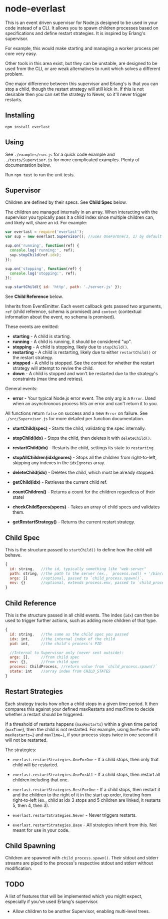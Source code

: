 node-everlast
=============

This is an event driven supervisor for Node.js designed to be used in your code
instead of a CLI. It allows you to spawn children processes based on
specifications and define restart strategies. It is inspired by Erlang's
supervisor.

For example, this would make starting and managing a worker process per core
very easy.

Other tools in this area exist, but they can be unstable, are designed to be
used from the CLI, or are weak alternatives to runit which solves a different
problem.

One major difference between this supervisor and Erlang's is that you can stop
a child, though the restart strategy will still kick in. If this is not
desirable then you can set the strategy to Never, so it'll never trigger
restarts.

Installing
----------

`npm install everlast`

Using
-----

See `./examples/run.js` for a quick code example and `./tests/Supervisor.js`
for more complicated examples. Plenty of documentation below.

Run `npm test` to run the unit tests.

Supervisor
----------

Children are defined by their specs. See **Child Spec** below.

The children are managed internally in an array. When interacting with the
supervisor you typically pass it a child index since multiple children can, and
likely will, share an id. For example:

```javascript
var everlast = require('everlast');
var sup = new everlast.Supervisor(); //uses OneForOne(3, 1) by default

sup.on('running', function(ref) {
  console.log('running:', ref);
  sup.stopChild(ref.idx);
});

sup.on('stopping', function(ref) {
  console.log('stopping:', ref);
});

sup.startChild({ id: 'http', path: './server.js' });
```

See **Child Reference** below.

Inherits from EventEmitter. Each event callback gets passed two arguments,
`ref` (child reference, schema is promised) and `context` (contextual
information about the event, no schema is promised).

These events are emitted:

  - **starting** - A child is starting.
  - **running** - A child is running, it should be considered "up".
  - **stopping** - A child is stopping, likely due to `stopChild()`.
  - **restarting** - A child is restarting, likely due to either
    `restartChild()` or the restart strategy.
  - **stopped** - A child is stopped. See the context for whether the restart
    strategy will attempt to revive the child.
  - **down** - A child is stopped and won't be restarted due to the strategy's
    constraints (max time and retries).

General events:

  - **error** - Your typical Node.js error event. The only arg is a `Error`.
    Used when an asynchronous process hits an error and can't return it to you.

All functions return `false` on success and a new `Error` on failure. See
`./src/Supervisor.js` for more detailed per function documentation.

  - **startChild(spec)** - Starts the child, validating the spec internally.

  - **stopChild(idx)** - Stops the child, then deletes it with `deleteChild()`.

  - **restartChild(idx)** - Restarts the child, settings its state to
    `restarting`.

  - **stopAllChildren(idxIgnores)** - Stops all the children from
    right-to-left, skipping any indexes in the `idxIgnores` array.

  - **deleteChild(idx)** - Deletes the child, which must be already stopped.

  - **getChild(idx)** - Retrieves the current child ref.

  - **countChildren()** - Returns a count for the children regardless of their
    statel

  - **checkChildSpecs(specs)** - Takes an array of child specs and validates
    them.

  - **getRestartStrategy()** - Returns the current restart strategy.

Child Spec
----------

This is the structure passed to `startChild()` to define how the child will
behave.

```javascript
{
  id: string,   //the id, typically something like "web-server"
  path: string, //the path to the server (ex., `process.cwd() + '/bin/run.js'`)
  args: []      //optional, passed to `child_process.spawn()`,
  env: {}       //optional, extends process.env, passed to `child_process.spawn()`
}
```

Child Reference
---------------

This is the structure passed in all child events. The index (`idx`) can then be
used to trigger further actions, such as adding more children of that type.

```javascript
{
  id: string,   //the same as the child spec you passed
  idx: int,     //the internal index of the child
  pid: int,     //the child's process's PID

  //Internal to Supervisor only (never sent outside):
  args: [],     //from child spec
  env: {},      //from child spec
  process: ChildProcess, //return value from `child_process.spawn()`
  state: int    //array index from CHILD_STATES
}
```

Restart Strategies
------------------

Each strategy tracks how often a child stops in a given time period. It then
compares this against your defined maxRestarts and maxTime to decide whether a
restart should be triggered.

If a threshold of restarts happens (`maxRestarts`) within a given time period
(`maxTime`), then the child is not restarted. For example, using `OneForOne`
with `maxRestarts=2` and `maxTime=1`, if your process stops twice in one second
it will not be restarted.

The strategies:

  - `everlast.restartStrategies.OneForOne` - If a child stops, then only that
    child will be restarted.

  - `everlast.restartStrategies.OneForAll` - If a child stops, then restart all
    children including that one.

  - `everlast.restartStrategies.RestForOne` - If a child stops, then restart it
    and the children to the right of it in the start up order, iterating from
    right-to-left (ex., child at idx 3 stops and 5 children are linked, it
    restarts 5, then 4, then 3).

  - `everlast.restartStrategies.Never` - Never triggers restarts.

  - `everlast.restartStrategies.Base` - All strategies inherit from this. Not
    meant for use in your code.

Child Spawning
--------------

Children are spawned with `child_process.spawn()`. Their stdout and stderr
streams are piped to the process's respective stdout and stderr without
modification.

TODO
----

A list of features that will be implemented which you might expect, especially
if you've used Erlang's supervisor.

  - Allow children to be another Supervisor, enabling multi-level trees.
